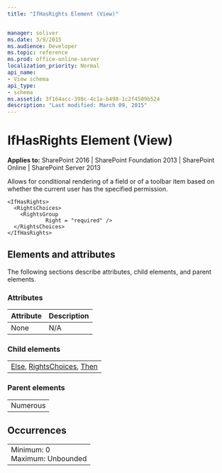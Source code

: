 ```yaml
---
title: "IfHasRights Element (View)"


manager: soliver
ms.date: 3/9/2015
ms.audience: Developer
ms.topic: reference
ms.prod: office-online-server
localization_priority: Normal
api_name:
- View schema
api_type:
- schema
ms.assetid: 3f164acc-398c-4c1a-b498-1c2f4509b524
description: "Last modified: March 09, 2015"
---
```


# IfHasRights Element (View)

 
  
 **Applies to:** SharePoint 2016 | SharePoint Foundation 2013 | SharePoint Online | SharePoint Server 2013
  
Allows for conditional rendering of a field or of a toolbar item based on whether the current user has the specified permission.
  
```
<IfHasRights>
  <RightsChoices>
    <RightsGroup
            Right = "required" />
  </RightsChoices>
</IfHasRights>
```

## Elements and attributes

The following sections describe attributes, child elements, and parent elements.

### Attributes

|**Attribute**|**Description**|
|:-----|:-----|
|None  <br/> |N/A  <br/> |
   
### Child elements

||
|:-----|
|[Else](else-element-view.md), [RightsChoices](rightschoices-element-view.md), [Then](then-element-view.md)|
   
### Parent elements

||
|:-----|
|Numerous |
   
## Occurrences

||
|:-----|
|Minimum: 0  <br/> Maximum: Unbounded  <br/> |
   

